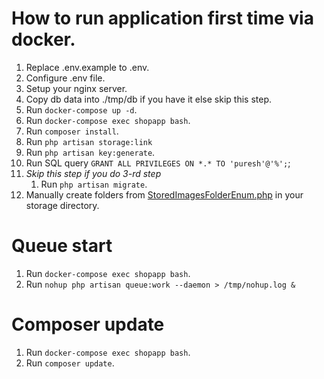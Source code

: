 # How to run application first time via docker.

1. Replace .env.example to .env.
2. Configure .env file.
3. Setup your nginx server.
4. Copy db data into ./tmp/db if you have it else skip this step.
5. Run `docker-compose up -d`.
6. Run `docker-compose exec shopapp bash`.
7. Run `composer install`.
9. Run `php artisan storage:link`
10. Run `php artisan key:generate`. 
11. Run SQL query `GRANT ALL PRIVILEGES ON *.* TO 'puresh'@'%';`;
12. *Skip this step if you do 3-rd step*
    1. Run `php artisan migrate`.
13. Manually create folders from [StoredImagesFolderEnum.php](app%2FEnums%2FStoredImagesFolderEnum.php) in your storage directory.

# Queue start

1. Run `docker-compose exec shopapp bash`.
2. Run `nohup php artisan queue:work --daemon > /tmp/nohup.log &`

# Composer update

1. Run `docker-compose exec shopapp bash`.
2. Run `composer update`.
